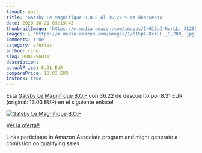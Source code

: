 ```yaml
---
layout: post
title: 'Gatsby Le Magnifique B.O.F al 36.22 % de descuento'
date: 2020-10-21 07:19:43
thumbnailImage: 'https://m.media-amazon.com/images/I/615pI-KcrLL._SL200_.jpg'
images: [ 'https://m.media-amazon.com/images/I/615pI-KcrLL._SL200_.jpg' ]
comments: true
category: ofertas
author: ring
slug: B00C2VGB1W
description:
actualPrice: 8.31 EUR
comparePrice: 13.03 EUR
inStock: true
---
```


Está [Gatsby Le Magnifique B.O.F](https://www.amazon.fr/dp/B00C2VGB1W/?tag=tolees0d-21) con 36.22 de descuento por 8.31 EUR (original: 13.03 EUR) en el siguiente enlace!

[![Gatsby Le Magnifique B.O.F](https://m.media-amazon.com/images/I/615pI-KcrLL._SL200_.jpg)](https://www.amazon.fr/dp/B00C2VGB1W/?tag=tolees0d-21)

[Ver la oferta!!](https://www.amazon.fr/dp/B00C2VGB1W/?tag=tolees0d-21)

Links participate in Amazon Associate program and might generate a comission on qualifying sales


